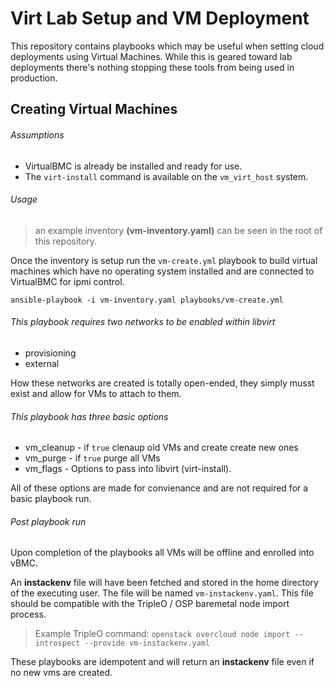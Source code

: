 # Virt Lab Setup and VM Deployment

This repository contains playbooks which may be useful when setting cloud
deployments using Virtual Machines. While this is geared toward lab
deployments there's nothing stopping these tools from being used in
production.

## Creating Virtual Machines

###### Assumptions

* VirtualBMC is already be installed and ready for use.
* The `virt-install` command is available on the `vm_virt_host` system.

###### Usage

> an example inventory **(vm-inventory.yaml)** can be seen in the root of this
repository.

Once the inventory is setup run the `vm-create.yml` playbook to build virtual
machines which have no operating system installed and are connected to
VirtualBMC for ipmi control.

``` shell
ansible-playbook -i vm-inventory.yaml playbooks/vm-create.yml
```

###### This playbook requires two networks to be enabled within libvirt

* provisioning
* external

How these networks are created is totally open-ended, they simply musst exist
and allow for VMs to attach to them.

###### This playbook has three basic options

 * vm_cleanup - if `true` clenaup old VMs and create create new ones
 * vm_purge - if `true` purge all VMs
 * vm_flags - Options to pass into libvirt (virt-install).

All of these options are made for convienance and are not required for a basic
playbook run.

###### Post playbook run

Upon completion of the playbooks all VMs will be offline and enrolled into
vBMC.

An **instackenv** file will have been fetched and stored in the home directory
of the executing user. The file will be named `vm-instackenv.yaml`. This file
should be compatible with the TripleO / OSP baremetal node import
process.

> Example TripleO command: `openstack overcloud node import --introspect --provide vm-instackenv.yaml`

These playbooks are idempotent and will return an **instackenv** file even if
no new vms are created.
